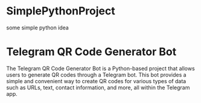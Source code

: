 # SimplePythonProject
some simple python idea 



<h1> Telegram QR Code Generator Bot </h1>
<p>
The Telegram QR Code Generator Bot is a Python-based project that allows users to generate QR codes through a Telegram bot. This bot provides a simple and convenient way to create QR codes for various types of data such as URLs, text, contact information, and more, all within the Telegram app.</p>
